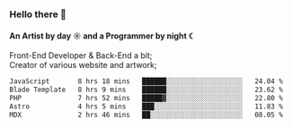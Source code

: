 ### Hello there 👋
#### An Artist by day ☼ and a Programmer by night ☾

Front-End Developer & Back-End a bit;<br>
Creator of various website and artwork;

<!--START_SECTION:waka-->

```txt
JavaScript       8 hrs 18 mins   ██████░░░░░░░░░░░░░░░░░░░   24.04 %
Blade Template   8 hrs 9 mins    ██████░░░░░░░░░░░░░░░░░░░   23.62 %
PHP              7 hrs 52 mins   █████▓░░░░░░░░░░░░░░░░░░░   22.80 %
Astro            4 hrs 5 mins    ███░░░░░░░░░░░░░░░░░░░░░░   11.83 %
MDX              2 hrs 46 mins   ██░░░░░░░░░░░░░░░░░░░░░░░   08.05 %
```

<!--END_SECTION:waka-->

<!--unk0e-ctrlmd-blitzh-Klöggr-https://codepen.io/nikillpop/pen/VdJjJW-->
